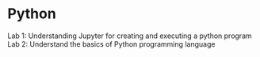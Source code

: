 # Python
Lab 1: Understanding Jupyter for creating and executing a python program<br>
Lab 2: Understand the basics of Python programming language
